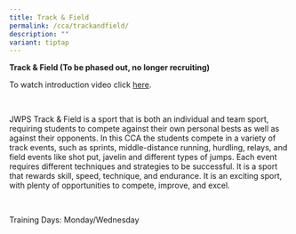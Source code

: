 ```yaml
---
title: Track & Field
permalink: /cca/trackandfield/
description: ""
variant: tiptap
---
```

<p><strong>Track &amp; Field (To be phased out, no longer recruiting)</strong> <br></p><p>To watch introduction video click <a href="https://youtu.be/g5lVbbgGpmM" rel="noopener noreferrer nofollow" target="_blank">here</a>.</p><p><br></p><p>JWPS Track &amp; Field is a sport that is both an individual and team sport, requiring students to compete against their own personal bests as well as against their opponents. In this CCA the students compete in a variety of track events, such as sprints, middle-distance running, hurdling, relays, and field events like shot put, javelin and different types of jumps. Each event requires different techniques and strategies to be successful. It is a sport that rewards skill, speed, technique, and endurance. It is an exciting sport, with plenty of opportunities to compete, improve, and excel.</p><p><br></p><p>Training Days: Monday/Wednesday</p>
